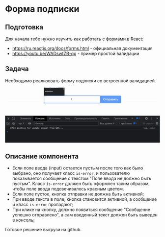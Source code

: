 Форма подписки
===

## Подготовка

Для начала тебе нужно изучить как работать с формами в React:
 - https://ru.reactjs.org/docs/forms.html - официальная документация
 - https://youtu.be/WADswtZB-qg - пример простой валидации

## Задача

Необходимо реализовать форму подписки со встроенной валидацией.

![subscribeForm](./subscribeForm.gif)

## Описание компонента

* Если поле ввода (input) остается пустым после того как было выбрано, оно получает класс `is-error`, и пользователю показывается сообщение с текстом
  "Поле ввода не должно быть пустым". Класс `is-error` должен быть оформлен таким образом, чтобы поле ввода подсвечивалось красным цветом.
* Если поле пустое, кнопка отправки не должна быть активной;
* При вводе текста в поле, кнопка становится активной, а сообщение и класс `is-error` пропадают;
* При клике на кнопку, должно появиться сообщение "Сообщение успешно отправлено", а сам введенный текст должен быть выведен в консоль;

Готовое решение выгрузи на github.
